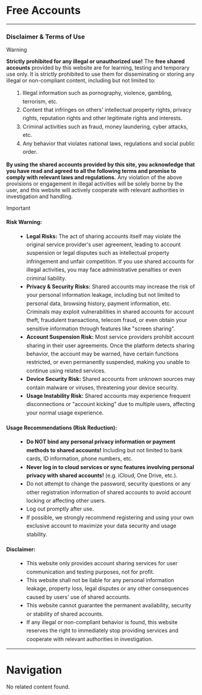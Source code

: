 # Free Accounts
---

### Disclaimer & Terms of Use
> [!WARNING]
> **Strictly prohibited for any illegal or unauthorized use!** The **free shared accounts** provided by this website are for learning, testing and temporary use only. It is strictly prohibited to use them for disseminating or storing any illegal or non-compliant content, including but not limited to:
>
> 1. Illegal information such as pornography, violence, gambling, terrorism, etc.
> 2. Content that infringes on others' intellectual property rights, privacy rights, reputation rights and other legitimate rights and interests.
> 3. Criminal activities such as fraud, money laundering, cyber attacks, etc.
> 4. Any behavior that violates national laws, regulations and social public order.
>
> **By using the shared accounts provided by this site, you acknowledge that you have read and agreed to all the following terms and promise to comply with relevant laws and regulations.** Any violation of the above provisions or engagement in illegal activities will be solely borne by the user, and this website will actively cooperate with relevant authorities in investigation and handling.

> [!IMPORTANT]
>
> #### Risk Warning:
>
> - **Legal Risks:** The act of sharing accounts itself may violate the original service provider's user agreement, leading to account suspension or legal disputes such as intellectual property infringement and unfair competition. If you use shared accounts for illegal activities, you may face administrative penalties or even criminal liability.
> - **Privacy & Security Risks:** Shared accounts may increase the risk of your personal information leakage, including but not limited to personal data, browsing history, payment information, etc. Criminals may exploit vulnerabilities in shared accounts for account theft, fraudulent transactions, telecom fraud, or even obtain your sensitive information through features like "screen sharing".
> - **Account Suspension Risk:** Most service providers prohibit account sharing in their user agreements. Once the platform detects sharing behavior, the account may be warned, have certain functions restricted, or even permanently suspended, making you unable to continue using related services.
> - **Device Security Risk:** Shared accounts from unknown sources may contain malware or viruses, threatening your device security.
> - **Usage Instability Risk:** Shared accounts may experience frequent disconnections or "account kicking" due to multiple users, affecting your normal usage experience.
> 
> #### Usage Recommendations (Risk Reduction):
> 
> - **Do NOT bind any personal privacy information or payment methods to shared accounts!** Including but not limited to bank cards, ID information, phone numbers, etc.
> - **Never log in to cloud services or sync features involving personal privacy with shared accounts!** (e.g. iCloud, One Drive, etc.).
> - Do not attempt to change the password, security questions or any other registration information of shared accounts to avoid account locking or affecting other users.
> - Log out promptly after use.
> - If possible, we strongly recommend registering and using your own exclusive account to maximize your data security and usage stability.
> 
> #### Disclaimer:
> 
> - This website only provides account sharing services for user communication and testing purposes, not for profit.
> - This website shall not be liable for any personal information leakage, property loss, legal disputes or any other consequences caused by users' use of shared accounts.
> - This website cannot guarantee the permanent availability, security or stability of shared accounts.
> - If any illegal or non-compliant behavior is found, this website reserves the right to immediately stop providing services and cooperate with relevant authorities in investigation.

---
# Navigation
<script setup>
import { useData } from 'vitepress'
import { computed } from 'vue' // 引入 computed 用于创建响应式属性

const { theme, page } = useData()

// 假设我们现在固定查找包含 'guide' 的侧边栏部分
const guideSidebarItems = computed(() => {
  if (!theme.value.sidebar) return [];

  // 1. 如果你在根语言环境的 index.md
  if (theme.value.sidebar['/en/free-accounts/']) {
    return theme.value.sidebar['/en/free-accounts/'];
  }

  // 2. 如果你在某个具体语言环境的 index.md (例如 /zh-CN/index.md)
  const currentLang = page.lang; // Use page.lang directly, it's like 'zh-CN'
  const langSpecificGuidePath = `/${currentLang}/free-accounts/`;
  if (theme.value.sidebar[langSpecificGuidePath]) {
    return theme.value.sidebar[langSpecificGuidePath];
  }

  return [];
});

// 辅助函数：渲染侧边栏项目
// 这个函数现在更复杂，因为它需要区分渲染有序列表还是无序列表的子项
const renderList = (items, isOrdered = true) => {
  if (!items || items.length === 0) return '';

  const listTag = isOrdered ? 'ol' : 'ul';
  let html = `<${listTag}>`;

  items.forEach(item => {
    html += '<li>';
    if (item.text) {
      if (item.link) {
        html += `<a href="${item.link}">${item.text}</a>`;
      } else {
        html += `<strong>${item.text}</strong>`; // 分组标题加粗
      }
    }
    
    if (item.items && item.items.length > 0) {
      // 递归渲染子项时，总是使用无序列表 (false)
      html += renderList(item.items, false); 
    }
    html += '</li>';
  });
  html += `</${listTag}>`;
  return html;
};

</script>

<style scoped>
/* 可选：为列表添加一些样式 */
ol {
  margin-left: 20px;
  line-height: 1.6;
}
ul {
  list-style: disc; /* 默认圆形点 */
  margin-left: 30px; /* 增加缩进，使子列表与父列表区分开 */
  line-height: 1.6;
}
ul ul { /* 嵌套的无序列表 */
  list-style: circle; /* 第二层无序列表使用空心圆 */
  margin-left: 20px;
}
a {
  text-decoration: none;
  color: var(--vp-c-brand-1); /* VitePress主题色 */
}
a:hover {
  text-decoration: underline;
}
strong {
    color: var(--vp-c-text-1); /* 分组标题颜色 */
}
</style>

<div v-if="guideSidebarItems && guideSidebarItems.length > 0">
  <!-- 初始调用 renderList 时，指定使用有序列表 (true) -->
  <div v-html="renderList(guideSidebarItems, true)"></div>
</div>
<div v-else>
  <p>No related content found.</p>
</div>
